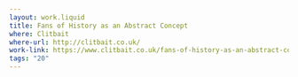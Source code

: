 ```yaml
---
layout: work.liquid
title: Fans of History as an Abstract Concept
where: Clitbait
where-url: http://clitbait.co.uk/
work-link: https://www.clitbait.co.uk/fans-of-history-as-an-abstract-concept/
tags: "20"
---
```

